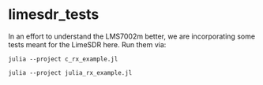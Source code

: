 # limesdr_tests

In an effort to understand the LMS7002m better, we are incorporating some tests meant for the LimeSDR here.
Run them via:

```
julia --project c_rx_example.jl
```

```
julia --project julia_rx_example.jl
```
